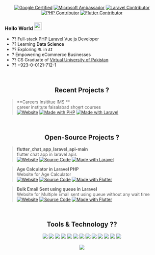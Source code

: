 <div align="center">


[![Google Certified](https://img.shields.io/badge/Google_Certified-ID_MNEDRAHEE-2979FF?logo=google&logoColor=ffffff)](https://learndigital.withgoogle.com/digitalgarage/validate-certificate-code)  [![Microsoft Ambassador](https://img.shields.io/badge/Microsoft-Ambassador-2962FF?logo=microsoft&logoColor=ffffff)](https://givemycertificate.com/verify/2011002321000380) [![Laravel Contributor](https://img.shields.io/badge/Laravel-Contributor-D500F9?logo=hack-the-box&logoColor=ffffff)](https://laravel.com/) [![PHP Contributor](https://img.shields.io/badge/PHP-Contributor-2962FF?logo=hack-the-box&logoColor=ffffff)](https://www.php.net/) [![Flutter Contributor](https://img.shields.io/badge/Flutter_chat_app_laravel_api-main-D500F9?logo=hack-the-box&logoColor=ffffff)](https://github.com/close2/csv/graphs/contributors)



</div>

### Hello World <img src="https://media.giphy.com/media/hvRJCLFzcasrR4ia7z/giphy.gif" height="25px" width="25px">

<!-- <img align="right" alt="Developer Muhammad Yar" src="images/coding.gif" width="300"/> -->

- ?? Full-stack [PHP Laravel Vue js ]() Developer
- ?? Learning **Data Science**
- ?? Exploring `ML` in `AI`
- ? Empowering eCommerce Businesses
- ?? CS Graduate of [Virtual University of Pakistan](https://www.vu.edu.pk/)
- ?? +923-0-0121-712-1


<br><h2 align="center"> Recent Projects ?</h2>



> **Careers Insititue IMS **<br>career institute faisalabad shoert courses <br>[![Website](https://img.shields.io/badge/Web-App-FF3D00?logo=google-chrome&logoColor=ffffff)](https://career.edu.pk/) [![Made with PHP](https://img.shields.io/badge/Made_with-PHP-f0db4f?logo=PHP&logoColor=ffffff)](<[Laravel](https://www.php.net/)>)
[![Made with Laravel](https://img.shields.io/badge/Made_with-Laravel-f0db4f?logo=Laravel&logoColor=ffffff)](<[Laravel](https://www.php.net/)>)

<!-- > **Comsian Network**<br>COMSATS Alumni Network for the students of COMSATS University Islamabad<br>[![Website](https://img.shields.io/badge/Web-App-FF3D00?logo=google-chrome&logoColor=ffffff)](https://comsian.net) [![Android](https://img.shields.io/badge/Google_Play-00C853?logo=google-play&logoColor=ffffff)](<[https://play.google.com/store/apps/details?id=dev.usama.assignmento](https://comsian.net)>) [![Made with PHP](https://img.shields.io/badge/Made_with-PHP-f0db4f?logo=PHP&logoColor=ffffff)](<[PHP](https://www.php.net/)>) -->

<br><h2 align="center"> Open-Source Projects ?</h2>

> **flutter_chat_app_laravel_api-main**<br>flutter chat app in laravel apis <br>[![Website](https://img.shields.io/badge/Web-App-FF3D00?logo=google-chrome&logoColor=ffffff)](https://github.com/RanaMuhammadYar/flutter_chat_app_laravel_api-main) [![Source Code](https://img.shields.io/badge/Source-212121?logo=github&logoColor=ffffff)](https://github.com/RanaMuhammadYar/flutter_chat_app_laravel_api-main) [![Made with Laravel](https://img.shields.io/badge/Made_for-Laravel-0175C2?logo=Laravel&logoColor=ffffff)](https://laravel.com)

> **Age Calculator in Laravel PHP**<br>Website for Age Calculator <br>[![Website](https://img.shields.io/badge/Web-API-FF3D00?logo=google-chrome&logoColor=ffffff)](https://github.com/RanaMuhammadYar/age-calculator-in-laravel-php) [![Source Code](https://img.shields.io/badge/Source_Code-212121?logo=github&logoColor=ffffff)](https://github.com/RanaMuhammadYar/age-calculator-in-laravel-php) [![Made with Flutter](https://img.shields.io/badge/Made_with-Laravel-0175C2?logo=Laravel&logoColor=ffffff)](https://Laravel.com)

> **Bulk Email Sent using queue in Laravel**<br>Website for Multiple Email sent using queue without any wait time  <br>[![Website](https://img.shields.io/badge/Web-API-FF3D00?logo=google-chrome&logoColor=ffffff)](https://github.com/RanaMuhammadYar/BulkEmailLaravel) [![Source Code](https://img.shields.io/badge/Source_Code-212121?logo=github&logoColor=ffffff)](https://github.com/RanaMuhammadYar/BulkEmailLaravel) [![Made with Flutter](https://img.shields.io/badge/Made_with-Laravel-0175C2?logo=Laravel&logoColor=ffffff)](https://Laravel.com)




<br><h2 align="center"> Tools & Technology ??</h2>

<div align="center">
<!-- <p align="center"></p> -->
<img src="https://img.shields.io/badge/Flutter-02569B?style=flat-square&logo=PHP&logoColor=white" />
<img src="https://img.shields.io/badge/Laravel-02569B?style=flat-square&logo=Laravel&logoColor=white" />
<img src="https://img.shields.io/badge/Dart-0175C2?style=flat-square&logo=dart&logoColor=white" />
<img src="https://img.shields.io/badge/C++-00599C?style=flat-square&logo=cplusplus&logoColor=white" />
<img src="https://img.shields.io/badge/C_Sharp-239120?style=flat-square&logo=csharp&logoColor=white" />
<img src="https://img.shields.io/badge/Java-007396?style=flat-square&logo=java&logoColor=white" />
<img src="https://img.shields.io/badge/JavaScript-F7DF1E?style=flat-square&logo=javascript&logoColor=white" />
<img src="https://img.shields.io/badge/Python-FFD43B?style=flat-square&logo=python&logoColor=white"/>
<img src="https://img.shields.io/badge/firebase-ffca28?style=flat-square&logo=firebase&logoColor=white" />
<img src="https://img.shields.io/badge/Git-F05032?style=flat-square&logo=git&logoColor=white" />
<img src="https://img.shields.io/badge/Adobe_Photoshop-00aeff?style=flat-square&logo=Adobe%20photoshop&logoColor=white"/>
<img src="https://img.shields.io/badge/Adobe_Illustrator-ff9900?style=flat-square&logo=Adobe-illustrator&logoColor=white" />
<img src="https://img.shields.io/badge/Adobe_XD-FF61F6?style=flat-square&logo=Adobe%20XD&logoColor=white" />
<br><br>
<img align="center"  src="https://github-readme-stats.vercel.app/api/top-langs/?username=UsamaSarwar&theme=dark&layout=compact&langs_count=20&hide_title=true"/>
</div>
<br>


</div>
